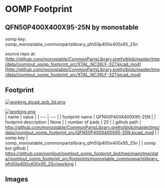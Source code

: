 # OOMP Footprint  
## QFN50P400X400X95-25N  by monostable  
  
oomp key: oomp_monostable_commonpartslibrary_qfn50p400x400x95_25n  
  
source repo at: [http://github.com/monostable/CommonPartsLibrary.pretty/blob/master/tmp/data//oomlout_oomp_footprint_src/XTAL_NC26LF-327.kicad_mod](http://github.com/monostable/CommonPartsLibrary.pretty/blob/master/tmp/data//oomlout_oomp_footprint_src/XTAL_NC26LF-327.kicad_mod)  
## Footprint  
  
[![working_kicad_pcb_3d.png](working_kicad_pcb_3d_600.png)](working_kicad_pcb_3d.png)  
  
[![working.png](working_600.png)](working.png)  
| name | value | 
| --- | --- | 
| footprint name | QFN50P400X400X95-25N | 
| footprint description | None | 
| number of pads | 25 | 
| github path | http://github.com/monostable/CommonPartsLibrary.pretty/blob/master/tmp/data//oomlout_oomp_footprint_src/QFN50P400X400X95-25N.kicad_mod | 
| oomp key | oomp_monostable_commonpartslibrary_qfn50p400x400x95_25n | 
| oomp bot github | https://github.com/oomlout/oomlout_oomp_footprint_bot/tree/main/tmp/data//oomlout_oomp_footprint_src/footprints/monostable_commonpartslibrary_qfn50p400x400x95_25n/working | 
## Images  
